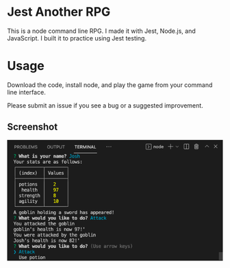 # Jest Another RPG

This is a node command line RPG. I made it with Jest, Node.js, and JavaScript. I built it to practice using Jest testing.

# Usage

Download the code, install node, and play the game from your command line interface.

Please submit an issue if you see a bug or a suggested improvement.

## Screenshot

![Jest Another RPG!](./images/screenshot.png)
